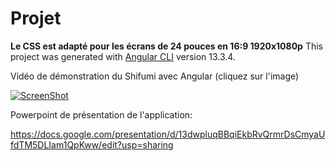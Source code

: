 # Projet
**Le CSS est adapté pour les écrans de 24 pouces en 16:9 1920x1080p**
This project was generated with [Angular CLI](https://github.com/angular/angular-cli) version 13.3.4.

Vidéo de démonstration du Shifumi avec Angular (cliquez sur l'image)

[![ScreenShot](https://cdn.discordapp.com/attachments/898659181488402493/972965211822768229/shifumiminia.png)](https://youtu.be/Jrm_0oYgems)

Powerpoint de présentation de l'application:

https://docs.google.com/presentation/d/13dwpluqBBqiEkbRvQrmrDsCmyaUfdTM5DLIam1QpKww/edit?usp=sharing





